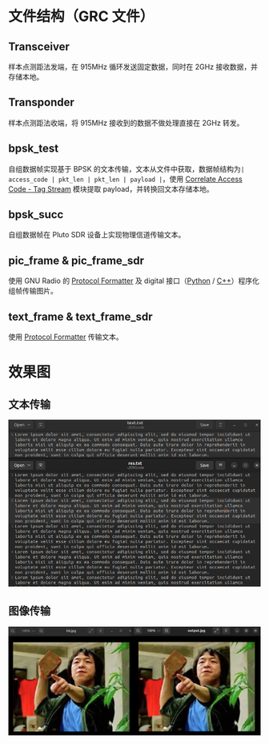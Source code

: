 # 文件结构（GRC 文件）

## Transceiver

样本点测距法发端，在 915MHz 循环发送固定数据，同时在 2GHz 接收数据，并存储本地。

## Transponder

样本点测距法收端，将 915MHz 接收到的数据不做处理直接在 2GHz 转发。

## bpsk_test

自组数据帧实现基于 BPSK 的文本传输，文本从文件中获取，数据帧结构为`| access_code | pkt_len | pkt_len | payload |`，使用 [Correlate Access Code - Tag Stream](https://wiki.gnuradio.org/index.php/Correlate_Access_Code_-_Tag_Stream) 模块提取 payload，并转换回文本存储本地。

## bpsk_succ

自组数据帧在 Pluto SDR 设备上实现物理信道传输文本。

## pic_frame & pic_frame_sdr

使用 GNU Radio 的 [Protocol Formatter](https://wiki.gnuradio.org/index.php/Protocol_Formatter) 及 digital 接口（[Python](https://www.gnuradio.org/doc/sphinx-3.7.3/digital/index.html#module-gnuradio.digital) / [C++](https://www.gnuradio.org/doc/doxygen-v3.10.9.1/group__packet__operators__blk.html)）程序化组帧传输图片。

## text_frame & text_frame_sdr

使用 [Protocol Formatter](https://wiki.gnuradio.org/index.php/Protocol_Formatter) 传输文本。

# 效果图

## 文本传输

![text](./pics/text_res.png)

## 图像传输

![pic](./pics/pic_res.png)
